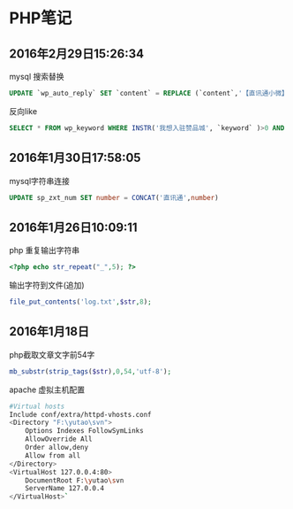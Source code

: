 # PHP笔记

## 2016年2月29日15:26:34

mysql 搜索替换

```sql
UPDATE `wp_auto_reply` SET `content` = REPLACE (`content`,'【直讯通小微】','')
```

反向like

```sql
SELECT * FROM wp_keyword WHERE INSTR('我想入驻赞品城', `keyword` )>0 AND keyword !=''
```

## 2016年1月30日17:58:05

mysql字符串连接

```sql
UPDATE sp_zxt_num SET number = CONCAT('直讯通',number)
```

## 2016年1月26日10:09:11

php 重复输出字符串

```php
<?php echo str_repeat("_",5); ?>
```

输出字符到文件\(追加\)

```php
file_put_contents('log.txt',$str,8);
```

## 2016年1月18日

php截取文章文字前54字

```php
mb_substr(strip_tags($str),0,54,'utf-8');
```

apache 虚拟主机配置

```bash
#Virtual hosts   
Include conf/extra/httpd-vhosts.conf
<Directory "F:\yutao\svn">  
    Options Indexes FollowSymLinks  
    AllowOverride All  
    Order allow,deny  
    Allow from all  
</Directory>  
<VirtualHost 127.0.0.4:80>  
    DocumentRoot F:\yutao\svn  
    ServerName 127.0.0.4  
</VirtualHost>`
```

